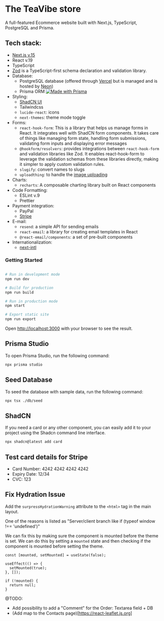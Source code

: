 # The TeaVibe store

A full-featured Ecommerce website built with Next.js, TypeScript, PostgreSQL and Prisma.

## Tech stack:

- [Next.js v.15](https://nextjs.org/docs)
- React v.19
- TypeScript
- [Zod](https://zod.dev) is a TypeScript-first schema declaration and validation library.
- Database:
  - PostgreSQL database (offered through [Vercel](https://vercel.com/docs/storage/vercel-postgres) but is managed and is hosted by [Neon](https://neon.tech))
  - Prisma ORM [![Made with Prisma](http://made-with.prisma.io/indigo.svg)](https://prisma.io)
- Styling:
  - [ShadCN UI](https://ui.shadcn.com/docs)
  - Tailwindcss
  - `lucide-react`: icons
  - `next-themes`: theme mode toggle
- Forms:
  - `react-hook-form`: This is a library that helps us manage forms in React. It integrates well with ShadCN form components. It takes care of things like managing form state, handling form submissions, validating form inputs and displaying error messages
  - `@hookform/resolvers`: provides integrations between `react-hook-form` and validation libraries like Zod. It enables react-hook-form to leverage the validation schemas from these libraries directly, making it simpler to apply custom validation rules.
  - `slugify`: convert names to slugs
  - `uploadthing`: to handle the [image uploading](https://uploadthing.com)
- Charts:
  - `recharts`: A composable charting library built on React components
- Code Formatting:
  - ESLint v.9
  - Prettier
- Payment integration:
  - PayPal
  - [Stripe](https://dashboard.stripe.com/test/dashboard)
- E-mail:
  - `resend`: a simple API for sending emails
  - `react-email`: a library for creating email templates in React
  - `@react-email/components`: a set of pre-built components
- Internationalization:
  - [next-intl](https://next-intl.dev/docs/routing/configuration)

### Getting Started

```bash

# Run in development mode
npm run dev

# Build for production
npm run build

# Run in production mode
npm start

# Export static site
npm run export
```

Open [http://localhost:3000](http://localhost:3000) with your browser to see the result.

## Prisma Studio

To open Prisma Studio, run the following command:

```bash
npx prisma studio
```

## Seed Database

To seed the database with sample data, run the following command:

```bash
npx tsx ./db/seed
```

## ShadCN

If you need a card or any other component, you can easily add it to your project using the Shadcn command line interface.

```bash
npx shadcn@latest add card
```

## Test card details for Stripe

- Card Number: 4242 4242 4242 4242
- Expiry Date: 12/34
- CVC: 123

## Fix Hydration Issue

Add the `surpressHydrationWarning` attribute to the `<html>` tag in the main layout.

One of the reasons is listed as "Server/client branch like if (typeof window !== 'undefined')"

We can fix this by making sure the component is mounted before the theme is set. We can do this by setting a `mounted` state and then checking if the component is mounted before setting the theme.

```tsx
const [mounted, setMounted] = useState(false);

useEffect(() => {
  setMounted(true);
}, []);

if (!mounted) {
  return null;
}
```

@TODO:

- Add possibility to add a "Comment" for the Order: Textarea field + DB
- (Add map to the Contacts page)[https://react-leaflet.js.org]
